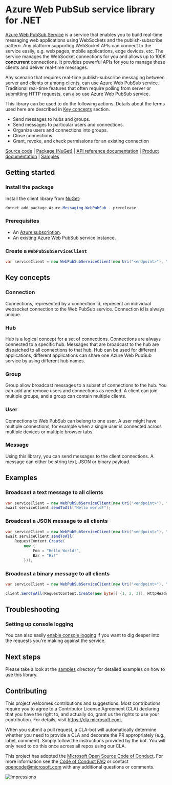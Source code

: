 # Azure Web PubSub service library for .NET

[Azure Web PubSub Service](https://aka.ms/awps/doc) is a service that enables you to build real-time messaging web applications using WebSockets and the publish-subscribe pattern. Any platform supporting WebSocket APIs can connect to the service easily, e.g. web pages, mobile applications, edge devices, etc. The service manages the WebSocket connections for you and allows up to 100K **concurrent** connections. It provides powerful APIs for you to manage these clients and deliver real-time messages.

Any scenario that requires real-time publish-subscribe messaging between server and clients or among clients, can use Azure Web PubSub service. Traditional real-time features that often require polling from server or submitting HTTP requests, can also use Azure Web PubSub service.

This library can be used to do the following actions. Details about the terms used here are described in [Key concepts](#terms) section.

- Send messages to hubs and groups. 
- Send messages to particular users and connections.
- Organize users and connections into groups.
- Close connections
- Grant, revoke, and check permissions for an existing connection

[Source code](https://github.com/Azure/azure-sdk-for-net/blob/master/sdk/webpubsub/Azure.Messaging.WebPubSub/src) |
[Package (NuGet)](https://www.nuget.org/packages/Azure.Messaging.WebPubSub/) |
[API reference documentation](https://aka.ms/awps/sdk/csharp) |
[Product documentation](https://aka.ms/awps/doc) |
[Samples][samples_ref]

## Getting started

### Install the package

Install the client library from [NuGet](https://www.nuget.org/):

```PowerShell
dotnet add package Azure.Messaging.WebPubSub --prerelease
```

### Prerequisites

- An [Azure subscription][azure_sub].
- An existing Azure Web PubSub service instance.

### Create a `WebPubSubServiceClient`

```csharp
var serviceClient = new WebPubSubServiceClient(new Uri("<endpoint>"), "<hub>", new AzureKeyCredential("<access-key>"));
```


## Key concepts

### Connection

Connections, represented by a connection id, represent an individual websocket connection to the Web PubSub service. Connection id is always unique.

### Hub

Hub is a logical concept for a set of connections. Connections are always connected to a specific hub. Messages that are broadcast to the hub are dispatched to all connections to that hub. Hub can be used for different applications, different applications can share one Azure Web PubSub service by using different hub names.

### Group

Group allow broadcast messages to a subset of connections to the hub. You can add and remove users and connections as needed. A client can join multiple groups, and a group can contain multiple clients.

### User

Connections to Web PubSub can belong to one user. A user might have multiple connections, for example when a single user is connected across multiple devices or multiple browser tabs.

### Message

Using this library, you can send messages to the client connections. A message can either be string text, JSON or binary payload.

## Examples

### Broadcast a text message to all clients

```csharp
var serviceClient = new WebPubSubServiceClient(new Uri("<endpoint>"), "<hub>", new Azure.AzureKeyCredential("<access-key>"));
await serviceClient.sendToAll("Hello world!");
```

### Broadcast a JSON message to all clients

```csharp
var serviceClient = new WebPubSubServiceClient(new Uri("<endpoint>"), "<hub>", new Azure.AzureKeyCredential("<access-key>"));
await serviceClient.sendToAll(
    RequestContent.Create(
        new {
            Foo = "Hello World!",
            Bar = "Hi!"
        }));
```

### Broadcast a binary message to all clients

```csharp
var serviceClient = new WebPubSubServiceClient(new Uri("<endpoint>"), "<hub>", new Azure.AzureKeyCredential("<access-key>"));

client.SendToAll(RequestContent.Create(new byte[] {1, 2, 3}), HttpHeader.Common.OctetStreamContentType.Value);
```

## Troubleshooting

### Setting up console logging
You can also easily [enable console logging](https://github.com/Azure/azure-sdk-for-net/blob/master/sdk/core/Azure.Core/samples/Diagnostics.md#logging) if you want to dig deeper into the requests you're making against the service.

## Next steps

Please take a look at the
[samples][samples_ref]
directory for detailed examples on how to use this library.

## Contributing

This project welcomes contributions and suggestions.
Most contributions require you to agree to a Contributor License Agreement (CLA) declaring that you have the right to, and actually do, grant us the rights to use your contribution.
For details, visit <https://cla.microsoft.com.>

When you submit a pull request, a CLA-bot will automatically determine whether you need to provide a CLA and decorate the PR appropriately (e.g., label, comment).
Simply follow the instructions provided by the bot.
You will only need to do this once across all repos using our CLA.

This project has adopted the [Microsoft Open Source Code of Conduct](https://opensource.microsoft.com/codeofconduct/).
For more information see the [Code of Conduct FAQ](https://opensource.microsoft.com/codeofconduct/faq/) or contact [opencode@microsoft.com](mailto:opencode@microsoft.com) with any additional questions or comments.

![Impressions](https://azure-sdk-impressions.azurewebsites.net/api/impressions/azure-sdk-for-net%2Fsdk%2Ftemplate%2FAzure.Template%2FREADME.png)

[azure_sub]: https://azure.microsoft.com/free/
[samples_ref]: https://github.com/Azure/azure-sdk-for-net/blob/master/sdk/webpubsub/Azure.Messaging.WebPubSub/tests/Samples/
